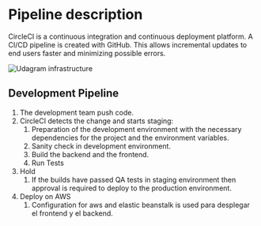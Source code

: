 # Pipeline description

CircleCI is a continuous integration and continuous deployment platform. A CI/CD pipeline is created with GitHub. This allows incremental updates to end users faster and minimizing possible errors.

<image src="images/pipeline
_description.jpg" alt="Udagram infrastructure">

## Development Pipeline

1. The development team push code.
2. CircleCI detects the change and starts staging:
    1. Preparation of the development environment with the necessary dependencies for the project and the environment variables.
    2. Sanity check in development environment.
    3. Build the backend and the frontend.
    4. Run Tests
4. Hold
    1. If the builds have passed QA tests in staging environment then approval is required to deploy to the production environment.
5. Deploy on AWS
    1. Configuration for aws and elastic beanstalk is used para desplegar el frontend y el backend.